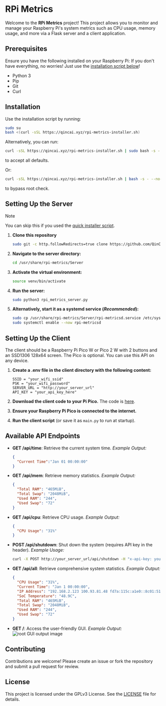 # RPi Metrics

Welcome to the **RPi Metrics** project! This project allows you to monitor and manage your Raspberry Pi's system metrics such as CPU usage, memory usage, and more via a Flask server and a client application.

## Prerequisites

Ensure you have the following installed on your Raspberry Pi:
If you don't have everything, no worries! Just use the [installation script below](#installation)!

- Python 3
- Pip
- Git
- Curl

## Installation

Use the installation script by running:

```sh
sudo su
bash <(curl -sSL https://qincai.xyz/rpi-metrics-installer.sh)
```

Alternatively, you can run:

```sh
curl -sSL https://qincai.xyz/rpi-metrics-installer.sh | sudo bash -s - -y
```

to accept all defaults.

Or:

```sh
curl -sSL https://qincai.xyz/rpi-metrics-installer.sh | bash -s - --no-check-root
```

to bypass root check.

## Setting Up the Server

> [!NOTE]
> You can skip this if you used the [quick installer script](#installation).

1. **Clone this repository**

    ```sh
    sudo git -c http.followRedirects=true clone https://github.com/QinCai-rui/RPi-Metrics.git /usr/share/rpi-metrics
    ```

2. **Navigate to the server directory:**

    ```sh
    cd /usr/share/rpi-metrics/Server
    ```

3. **Activate the virtual environment:**

    ```sh
    source venv/bin/activate
    ```

4. **Run the server:**

    ```sh
    sudo python3 rpi_metrics_server.py
    ```

5. **Alternatively, start it as a systemd service (_Recommended_):**

    ```sh
    sudo cp /usr/share/rpi-metrics/Server/rpi-metricsd.service /etc/systemd/system/
    sudo systemctl enable --now rpi-metricsd
    ```

## Setting Up the Client

The client should be a Raspberry Pi Pico W or Pico 2 W with 2 buttons and an SSD1306 128x64 screen. The Pico is optional. You can use this API on any device.

1. **Create a .env file in the client directory with the following content:**

    ```env
    SSID = "your_wifi_ssid"
    PSK = "your_wifi_password"
    SERVER_URL = "http://your_server_url"
    API_KEY = "your_api_key_here"
    ```
2. **Download the client code to your Pi Pico.**
The code is [here](https://github.com/QinCai-rui/RPi-Metrics/blob/main/Client/rpi_metrics_client.py).
3. **Ensure your Raspberry Pi Pico is connected to the internet.**

4. **Run the client script** (or save it as `main.py` to run at startup).

## Available API Endpoints

- **GET /api/time**: Retrieve the current system time.
_Example Output:_

    ```json
    {
      "Current Time":"Jan 01 00:00:00"
    }
    ```

- **GET /api/mem**: Retrieve memory statistics.
_Example Output:_

    ```json
    {
      "Total RAM": "465MiB",
      "Total Swap": "2048MiB",
      "Used RAM": "244",
      "Used Swap": "72"
    }
    ```

- **GET /api/cpu**: Retrieve CPU usage.
_Example Output:_

    ```json
    {
      "CPU Usage": "31%"
    }
    ```

- **POST /api/shutdown**: Shut down the system (requires API key in the header).
_Example Usage:_

    ```sh
    curl -X POST http://your_server_url/api/shutdown -H "x-api-key: your_api_key_here"
    ```

- **GET /api/all**: Retrieve comprehensive system statistics.
_Example Output:_

    ```json
    {
      "CPU Usage": "31%",
      "Current Time": "Jan 1 00:00:00",
      "IP Address": "192.168.2.123 100.93.81.48 fd7a:115c:a1e0::8c01:5130",
      "SoC Temperature": "48.9C",
      "Total RAM": "465MiB",
      "Total Swap": "2048MiB",
      "Used RAM": "244",
      "Used Swap": "72"
    }
    ```

- **GET /**: Access the user-friendly GUI.
_Example Output:_
![root GUI output image]()

## Contributing

Contributions are welcome! Please create an issue or fork the repository and submit a pull request for review.

## License

This project is licensed under the GPLv3 License. See the [LICENSE](LICENSE) file for details.
